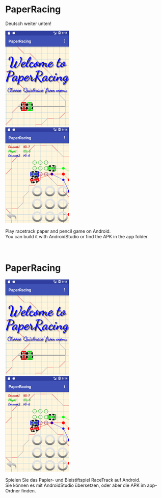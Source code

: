 <h1>PaperRacing</h1>
Deutsch weiter unten!<br>
<p>
<img src="device-2017-12-06-100000.png"><br>
<img src="device-2017-12-06-100001.png">
</p>
Play racetrack paper and pencil game on Android.<br>
You can build it with AndroidStudio or find the APK in the app folder.<br>
<br>
<br>
<h1>PaperRacing</h1>
<p>
<img src="device-2017-12-06-100000.png"><br>
<img src="device-2017-12-06-100001.png">
</p>
Spielen Sie das Papier- und Bleistiftspiel RaceTrack auf Android.<br>
Sie k&ouml;nnen es mit AndroidStudio &uuml;bersetzen, oder aber die APK im app-Ordner finden.<br>

